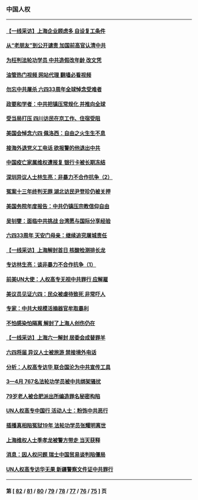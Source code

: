 ### 中国人权
---
#### [【一线采访】上海企业顾虑多 自设复工条件](../../pages/ncid278/n13753011.md?06061645) 
#### [从“老朋友”到公开谴责 加国前高官认清中共](../../pages/ncid278/n13753035.md?06061645) 
#### [为枉判法轮功学员 中共造假改年龄 改文凭](../../pages/ncid278/n13752835.md?06061645) 
#### [油管热门视频 网站代理 翻墙必看视频](http://209.222.30.114:81/youtube.html?06061645)
#### [勿忘中共屠杀 六四33周年全球悼念受难者](../../pages/ncid278/n13752461.md?06061645) 
#### [政要和学者：中共把镇压常规化 并推向全球](../../pages/ncid278/n13752426.md?06061645) 
#### [受当局打压 四川访民在京工作、住宿受阻](../../pages/ncid278/n13752175.md?06061645) 
#### [美国会悼念六四 佩洛西：自由之火生生不息](../../pages/ncid278/n13752143.md?06061645) 
#### [接海外退党义工电话 欲报警的他退出中共](../../pages/ncid278/n13750442.md?06061645) 
#### [中国疫亡家属维权遭报复 银行卡被长期冻结](../../pages/ncid278/n13751725.md?06061645) 
#### [深圳异议人士林生亮：非暴力不合作抗争（2）](../../pages/ncid278/n13750498.md?06061645) 
#### [冤案十三年终判无罪 湖北访民尹登珍仍被关押](../../pages/ncid278/n13751517.md?06061645) 
#### [美国务院年度报告：中共仍镇压宗教信仰自由](../../pages/ncid278/n13751412.md?06061645) 
#### [吴钊燮：面临中共挑战 台湾愿与国际分享经验](../../pages/ncid278/n13751416.md?06061645) 
#### [六四33周年 天安门母亲：继续追究屠城责任](../../pages/ncid278/n13750546.md?06061645) 
#### [【一线采访】上海解封首日 核酸检测排长龙](../../pages/ncid278/n13750566.md?06061645) 
#### [专访林生亮：谈非暴力不合作抗争（1）](../../pages/ncid278/n13750497.md?06061645) 
#### [前美UN大使：人权高专无视中共罪行 应解雇](../../pages/ncid278/n13750132.md?06061645) 
#### [美议员见证六四：民众被虐待致死 非常吓人](../../pages/ncid278/n13750329.md?06061645) 
#### [专家：中共大规模活摘器官牟取暴利](../../pages/ncid278/n13750389.md?06061645) 
#### [不怕感染怕隔离 解封了上海人创伤仍在](../../pages/ncid278/n13750182.md?06061645) 
#### [【一线采访】上海六一解封 居委会成替罪羊](../../pages/ncid278/n13749617.md?06061645) 
#### [六四将届 异议人士被旅游 禁接境外电话](../../pages/ncid278/n13749623.md?06061645) 
#### [分析：人权高专访华 联合国沦为中共宣传工具](../../pages/ncid278/n13748860.md?06061645) 
#### [3—4月 767名法轮功学员被中共绑架骚扰](../../pages/ncid278/n13732751.md?06061645) 
#### [79岁老人被合肥派出所编造罪名秘密构陷](../../pages/ncid278/n13748602.md?06061645) 
#### [UN人权高专中国行 活动人士：粉饰中共恶行](../../pages/ncid278/n13748834.md?06061645) 
#### [插播真相陷冤狱19年 法轮功学员张耀明离世](../../pages/ncid278/n13748009.md?06061645) 
#### [上海维权人士季孝龙被警方带走 当天获释](../../pages/ncid278/n13748253.md?06061645) 
#### [消息：因人权问题 瑞士中国贸易谈判陷僵局](../../pages/ncid278/n13748201.md?06061645) 
#### [UN人权高专访华无果 新疆警察文件证中共罪行](../../pages/ncid278/n13748112.md?06061645) 

---
#### 第 [ [82](./82.md?06061645) / [81](./81.md?06061645) / [80](./80.md?06061645) / [79](./79.md?06061645) / [78](./78.md?06061645) / [77](./77.md?06061645) / [76](./76.md?06061645) / [75](./75.md?06061645) ] 页
